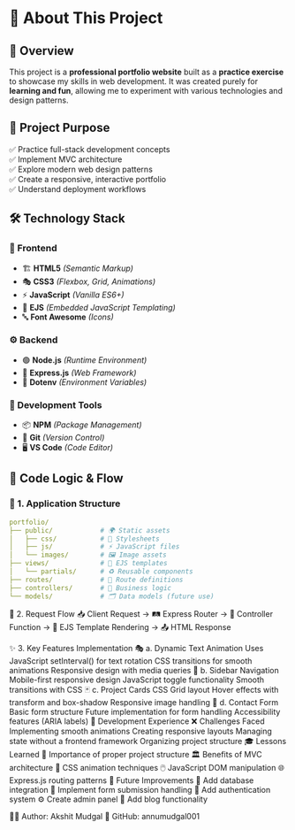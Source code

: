 # 🌟 About This Project

## 📝 Overview

This project is a **professional portfolio website** built as a **practice exercise** to showcase my skills in web development. It was created purely for **learning and fun**, allowing me to experiment with various technologies and design patterns.

## 🎯 Project Purpose

✅ Practice full-stack development concepts  
✅ Implement MVC architecture  
✅ Explore modern web design patterns  
✅ Create a responsive, interactive portfolio  
✅ Understand deployment workflows

## 🛠️ Technology Stack

### 🎨 Frontend

- 🏗 **HTML5** _(Semantic Markup)_
- 🎭 **CSS3** _(Flexbox, Grid, Animations)_
- ⚡ **JavaScript** _(Vanilla ES6+)_
- 📜 **EJS** _(Embedded JavaScript Templating)_
- 🔤 **Font Awesome** _(Icons)_

### ⚙️ Backend

- 🟢 **Node.js** _(Runtime Environment)_
- 🚀 **Express.js** _(Web Framework)_
- 🔐 **Dotenv** _(Environment Variables)_

### 🧰 Development Tools

- 📦 **NPM** _(Package Management)_
- 🔄 **Git** _(Version Control)_
- 🖥 **VS Code** _(Code Editor)_

## 📂 Code Logic & Flow

### 📁 1. Application Structure

```yaml
portfolio/
├── public/            # 🌍 Static assets
│   ├── css/           # 🎨 Stylesheets
│   ├── js/            # ⚡ JavaScript files
│   └── images/        # 🖼️ Image assets
├── views/             # 👀 EJS templates
│   └── partials/      # ♻️ Reusable components
├── routes/            # 🚏 Route definitions
├── controllers/       # 🧠 Business logic
└── models/            # 🗂️ Data models (future use)
```

🔄 2. Request Flow
📥 Client Request → 🛤️ Express Router → 🎯 Controller Function → 🎨 EJS Template Rendering → 📤 HTML Response

✨ 3. Key Features Implementation
🎭 a. Dynamic Text Animation
Uses JavaScript setInterval() for text rotation
CSS transitions for smooth animations
Responsive design with media queries
📌 b. Sidebar Navigation
Mobile-first responsive design
JavaScript toggle functionality
Smooth transitions with CSS
🃏 c. Project Cards
CSS Grid layout
Hover effects with transform and box-shadow
Responsive image handling
📩 d. Contact Form
Basic form structure
Future implementation for form handling
Accessibility features (ARIA labels)
🚧 Development Experience
❌ Challenges Faced
Implementing smooth animations
Creating responsive layouts
Managing state without a frontend framework
Organizing project structure
🎓 Lessons Learned
📂 Importance of proper project structure
🏛 Benefits of MVC architecture
🎨 CSS animation techniques
🖱️ JavaScript DOM manipulation
🌐 Express.js routing patterns
🚀 Future Improvements
🔗 Add database integration
📩 Implement form submission handling
🔑 Add authentication system
⚙️ Create admin panel
📝 Add blog functionality

👨‍💻 Author: Akshit Mudgal
🔗 GitHub: annumudgal001

